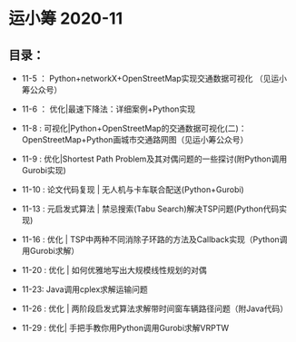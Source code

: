 # 运小筹 2020-11

## 目录：

- 11-5 ： Python+networkX+OpenStreetMap实现交通数据可视化 （见运小筹公众号）

- 11-6 ： 优化|最速下降法：详细案例+Python实现

- 11-8 : 可视化|Python+OpenStreetMap的交通数据可视化(二)：OpenStreetMap+Python画城市交通路网图（见运小筹公众号）

- 11-9 : 优化|Shortest Path Problem及其对偶问题的一些探讨(附Python调用Gurobi实现)

- 11-10 : 论文代码复现 | 无人机与卡车联合配送(Python+Gurobi)

- 11-13 : 元启发式算法 | 禁忌搜索(Tabu Search)解决TSP问题(Python代码实现)

- 11-16 : 优化 | TSP中两种不同消除子环路的方法及Callback实现（Python调用Gurobi求解）

- 11-20 : 优化 | 如何优雅地写出大规模线性规划的对偶

- 11-23: Java调用cplex求解运输问题

- 11-26 : 优化 | 两阶段启发式算法求解带时间窗车辆路径问题（附Java代码）

- 11-29 : 优化| 手把手教你用Python调用Gurobi求解VRPTW
